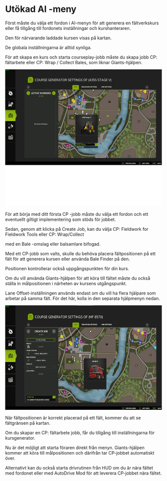# Utökad AI -meny

  
  
Först måste du välja ett fordon i AI-menyn för att generera en fältverkskurs eller få tillgång till fordonets inställningar och kurshanteraren.  
  
Den för närvarande laddade kursen visas på kartan.  
  
De globala inställningarna är alltid synliga.  
  
För att skapa en kurs och starta courseplay-jobb måste du skapa jobb CP: fältarbete eller CP: Wrap / Collect Bales, som liknar Giants-hjälpen.  
  


![Image](../assets/images/startjobmenuhelp_0_0_1024_895.png)

  
  
För att börja med ditt första CP -jobb måste du välja ett fordon och ett eventuellt giltigt implementering som stöds för jobbet.  
  
Sedan, genom att klicka på Create Job, kan du välja CP: Fieldwork for Fieldwork Tools eller CP: Wrap/Collect  
  
med en Bale -omslag eller balsamlare bifogad.  
  


  
  
Med ett CP-jobb som valts, skulle du behöva placera fältpositionen på ett fält för att generera kursen eller använda Bale Finder på den.  
  
Positionen kontrollerar också uppgångspunkten för din kurs.  
  
Om du vill använda Giants-hjälpen för att köra till fältet måste du också ställa in målpositionen i närheten av kursens utgångspunkt.  
  
Lane Offset-inställningen används endast om du vill ha flera hjälpare som arbetar på samma fält. För det här, kolla in den separata hjälpmenyn nedan.  
  


![Image](../assets/images/readyjobmenuhelp_0_0_765_510.png)

  
  
När fältpositionen är korrekt placerad på ett fält, kommer du att se fältgränsen på kartan.  
  
Om du skapar en CP: fältarbete jobb, får du tillgång till inställningarna för kursgenerator.  
  


  
  
Nu är det möjligt att starta föraren direkt från menyn. Giants-hjälpen kommer att köra till målpositionen och därifrån tar CP-jobbet automatiskt över.  
  
Alternativt kan du också starta drivrutinen från HUD om du är nära fältet med fordonet eller med AutoDrive Mod för att leverera CP-jobbet nära fältet.  
  


